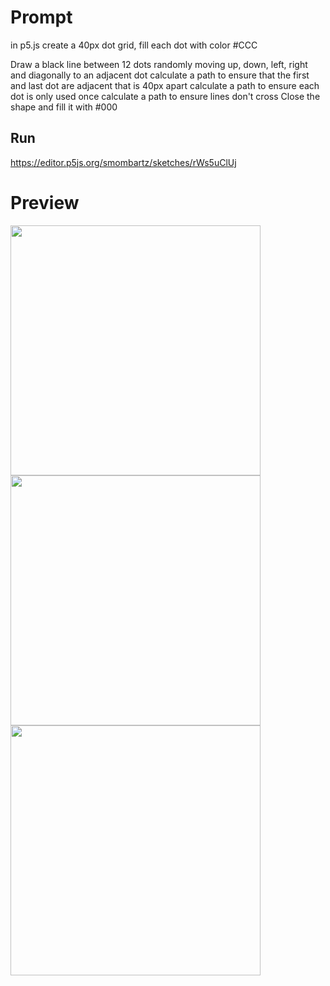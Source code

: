 # Prompt
in p5.js create a 40px dot grid, fill each dot with color #CCC

Draw a black line between 12 dots
randomly moving up, down, left, right and diagonally to an adjacent dot
calculate a path to ensure that the first and last dot are adjacent that is 40px apart
calculate a path to ensure each dot is only used once
calculate a path to ensure lines don't cross
Close the shape and fill it with #000

## Run
https://editor.p5js.org/smombartz/sketches/rWs5uClUj

# Preview
<img src="https://github.com/smombartz/generative-art/blob/main/12box/grid-01.png" height="400px">
<img src="https://github.com/smombartz/generative-art/blob/main/12box/grid-02.png" height="400px">
<img src="https://github.com/smombartz/generative-art/blob/main/12box/grid-02b.png" height="400px">
